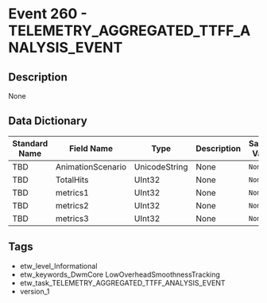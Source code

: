 # Event 260 - TELEMETRY_AGGREGATED_TTFF_ANALYSIS_EVENT

## Description
None

## Data Dictionary
|Standard Name|Field Name|Type|Description|Sample Value|
|---|---|---|---|---|
|TBD|AnimationScenario|UnicodeString|None|`None`|
|TBD|TotalHits|UInt32|None|`None`|
|TBD|metrics1|UInt32|None|`None`|
|TBD|metrics2|UInt32|None|`None`|
|TBD|metrics3|UInt32|None|`None`|

## Tags
* etw_level_Informational
* etw_keywords_DwmCore LowOverheadSmoothnessTracking
* etw_task_TELEMETRY_AGGREGATED_TTFF_ANALYSIS_EVENT
* version_1